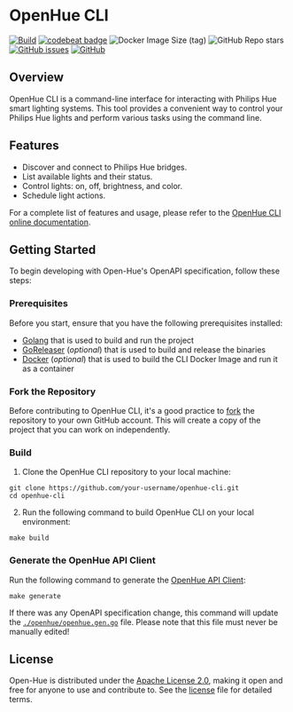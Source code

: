 # OpenHue CLI
[![Build](https://github.com/openhue/openhue-cli/actions/workflows/build.yml/badge.svg)](https://github.com/openhue/openhue-cli/actions/workflows/build.yml)
[![codebeat badge](https://codebeat.co/badges/f44cf894-b957-45e9-964b-a0119338c02d)](https://codebeat.co/projects/github-com-openhue-openhue-cli-main)
![Docker Image Size (tag)](https://img.shields.io/docker/image-size/openhue/cli/latest)
![GitHub Repo stars](https://img.shields.io/github/stars/openhue/openhue-cli)
[![GitHub issues](https://img.shields.io/github/issues/openhue/openhue-cli)](https://github.com/openhue/openhue-cli/issues)
[![GitHub](https://img.shields.io/github/license/openhue/openhue-cli)](https://github.com/openhue/openhue-cli/blob/main/LICENSE)

## Overview

OpenHue CLI is a command-line interface for interacting with Philips Hue smart lighting systems. 
This tool provides a convenient way to control your Philips Hue lights and perform various tasks using the command line.

## Features

- Discover and connect to Philips Hue bridges.
- List available lights and their status.
- Control lights: on, off, brightness, and color.
- Schedule light actions.

For a complete list of features and usage, 
please refer to the [OpenHue CLI online documentation](https://www.openhue.io/cli/openhue-cli).

## Getting Started

To begin developing with Open-Hue's OpenAPI specification, follow these steps:

### Prerequisites

Before you start, ensure that you have the following prerequisites installed:
- [Golang](https://go.dev/doc/install) that is used to build and run the project
- [GoReleaser](https://goreleaser.com) (_optional_) that is used to build and release the binaries
- [Docker](https://docs.docker.com/engine/install/) (_optional_) that is used to build the CLI Docker Image and run it as a container

### Fork the Repository
Before contributing to OpenHue CLI, it's a good practice to [fork](https://github.com/openhue/openhue-cli/fork) the repository to your own GitHub account.
This will create a copy of the project that you can work on independently.

### Build

1. Clone the OpenHue CLI repository to your local machine:
```shell
git clone https://github.com/your-username/openhue-cli.git
cd openhue-cli
```
2. Run the following command to build OpenHue CLI on your local environment:
```shell
make build
```

### Generate the OpenHue API Client
Run the following command to generate the [OpenHue API Client](https://github.com/openhue/openhue-api): 
```shell
make generate
```
If there was any OpenAPI specification change, this command will update 
the [`./openhue/openhue.gen.go`](./openhue/openhue.gen.go) file. 
Please note that this file must never be manually edited!

## License

Open-Hue is distributed under the [Apache License 2.0](http://www.apache.org/licenses/),
making it open and free for anyone to use and contribute to.
See the [license](./LICENSE) file for detailed terms.
